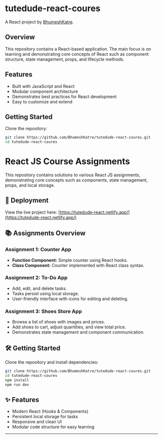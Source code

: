# tutedude-react-coures

A React project by [BhumeshKatre](https://github.com/BhumeshKatre).

## Overview

This repository contains a React-based application. The main focus is on learning and demonstrating core concepts of React such as component structure, state management, props, and lifecycle methods.

## Features

- Built with JavaScript and React
- Modular component architecture
- Demonstrates best practices for React development
- Easy to customize and extend

## Getting Started

Clone the repository:

```bash
git clone https://github.com/BhumeshKatre/tutedude-react-coures.git
cd tutedude-react-coures
```

# React JS Course Assignments

This repository contains solutions to various React JS assignments, demonstrating core concepts such as components, state management, props, and local storage.

## 🚀 Deployment

View the live project here: [https://tutedude-react.netlify.app/](https://tutedude-react.netlify.app/)

## 📚 Assignments Overview

### Assignment 1: Counter App
- **Function Component:** Simple counter using React hooks.
- **Class Component:** Counter implemented with React class syntax.

### Assignment 2: To-Do App
- Add, edit, and delete tasks.
- Tasks persist using local storage.
- User-friendly interface with icons for editing and deleting.

### Assignment 3: Shoes Store App
- Browse a list of shoes with images and prices.
- Add shoes to cart, adjust quantities, and view total price.
- Demonstrates state management and component communication.

## 🛠️ Getting Started

Clone the repository and install dependencies:

```bash
git clone https://github.com/BhumeshKatre/tutedude-react-coures.git
cd tutedude-react-coures
npm install
npm run dev
```

## ✨ Features

- Modern React (Hooks & Components)
- Persistent local storage for tasks
- Responsive and clean UI
- Modular code structure for easy learning

---

